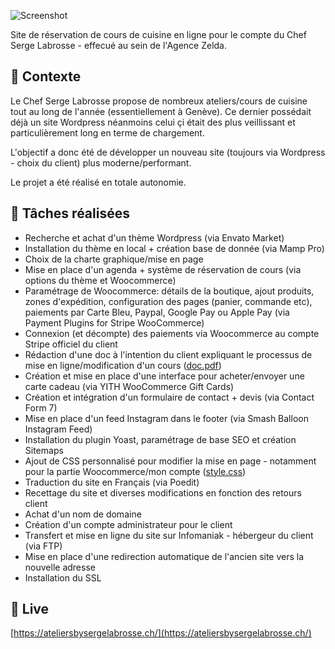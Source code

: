 
![Screenshot](screenshot.png)

Site de réservation de cours de cuisine en ligne pour le compte du Chef Serge Labrosse - effecué au sein de l'Agence Zelda.

## 📍 Contexte

Le Chef Serge Labrosse propose de nombreux ateliers/cours de cuisine tout au long de l'année (essentiellement à Genève). Ce dernier possédait déjà un site Wordpress néanmoins celui çi était des plus veillissant et particulièrement long en terme de chargement. 

L'objectif a donc été de développer un nouveau site (toujours via Wordpress - choix du client) plus moderne/performant. 

Le projet a été réalisé en totale autonomie.

## 📝 Tâches réalisées

- Recherche et achat d'un thème Wordpress (via Envato Market)
- Installation du thème en local + création base de donnée (via Mamp Pro) 
- Choix de la charte graphique/mise en page
- Mise en place d'un agenda + système de réservation de cours (via options du thème et Woocommerce)
- Paramétrage de Woocommerce: détails de la boutique, ajout produits, zones d'expédition, configuration des pages (panier, commande etc), paiements par Carte Bleu, Paypal, Google Pay ou Apple Pay (via Payment Plugins for Stripe WooCommerce)
- Connexion (et décompte) des paiements via Woocommerce au compte Stripe officiel du client
- Rédaction d'une doc à l'intention du client expliquant le processus de mise en ligne/modification d'un cours ([doc.pdf](https://github.com/idrissdiakite/ateliers-wordpress/tree/main/documentation/doc.pdf))
- Création et mise en place d'une interface pour acheter/envoyer une carte cadeau (via YITH WooCommerce Gift Cards)
- Création et intégration d'un formulaire de contact + devis (via Contact Form 7)
- Mise en place d'un feed Instagram dans le footer (via Smash Balloon Instagram Feed)
- Installation du plugin Yoast, paramétrage de base SEO et création Sitemaps
- Ajout de CSS personnalisé pour modifier la mise en page - notamment pour la partie Woocommerce/mon compte ([style.css](https://github.com/idrissdiakite/jeu-prends-le-bus-nuxt/tree/main/css/style.css))
- Traduction du site en Français (via Poedit)
- Recettage du site et diverses modifications en fonction des retours client
- Achat d'un nom de domaine
- Création d'un compte administrateur pour le client
- Transfert et mise en ligne du site sur Infomaniak - hébergeur du client (via FTP)
- Mise en place d'une redirection automatique de l'ancien site vers la nouvelle adresse
- Installation du SSL

## 💫 Live

[https://ateliersbysergelabrosse.ch/](https://ateliersbysergelabrosse.ch/)
